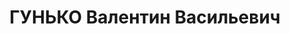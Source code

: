 ---
title: ГУНЬКО Валентин Васильевич
description: народився 1908 у м. Зміїв Зміївського пов. Харківської губ. Українець,
  із службовців, освіта середня, позапарт. Проживав у Харкові. Начальник військово-навчального
  пункту Кагановичівської райради Тсоавіахіму. Заарештований _15.11.1937_ р. за участь
  у військовій фашистській змові (статті 54-1 п. «а», 54-8, 54-11 КК УРСР) і військовою
  колегією Верховного Суду СРСР _07.01.1938_ р. (статті 54-7, 54-8, 54-11 КК УРСР)
  засуджений до розстрілу з конфіскацією особистого майна. Розстріляний _08.01.1938_
  р. у Харкові. Реабілітований _20.10.1956_ р.
---